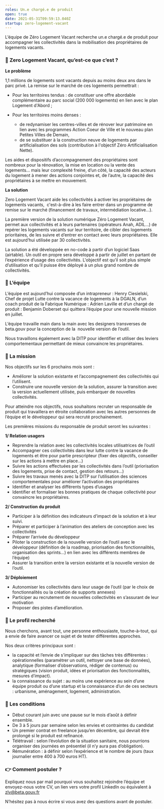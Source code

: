 ```yaml
---
roles: Un.e chargé.e de produit
open: true
date: 2021-05-31T09:59:13.040Z
startup: zero-logement-vacant
---
```

L’équipe de Zéro Logement Vacant recherche un.e chargé.e de produit pour accompagner les collectivités dans la mobilisation des propriétaires de logements vacants. 

### 🎯 **Zero Logement Vacant, qu’est-ce que c’est ?** 

**Le problème** 

1,1 millions de logements sont vacants depuis au moins deux ans dans le parc privé. La remise sur le marché de ces logements permettrait : 

* Pour les territoires tendus : de constituer une offre abordable complémentaire au parc social (200 000 logements) en lien avec le plan Logement d'Abord ;
* Pour les territoires moins denses : 

  * de redynamiser les centres-villes et de rénover leur patrimoine en lien avec les programmes Action Coeur de Ville et le nouveau plan Petites Villes de Demain, 
  * de se substituer à la construction neuve de logements par artificialisation des sols (contribution à l'objectif Zéro Artificialisation Nette). 

Les aides et dispositifs d’accompagnement des propriétaires sont nombreux pour la rénovation, la mise en location ou la vente des logements… mais leur complexité freine, d’un côté, la capacité des acteurs du logement à mener des actions conjointes et, de l’autre, la capacité des propriétaires à se mettre en mouvement. 

**La solution**

Zero Logement Vacant aide les collectivités à activer les propriétaires de logements vacants,  c'est-à-dire à les faire entrer dans un programme de remise sur le marché (financement de travaux, intermédiation locative…). 

La première version de la solution numérique Zéro Logement Vacant, permet aux collectivités et à leurs partenaires (opérateurs Anah, ADIL…) de repérer les logements vacants sur leur territoire, de cibler des logements prioritaires, de les suivre et d’entrer en contact avec leurs propriétaires. Elle est aujourd’hui utilisée par 30 collectivités. 

La solution a été développée en no-code à partir d’un logiciel Saas (airtable). Un outil en propre sera développé à partir de juillet en partant de l’expérience d’usage des collectivités. L'objectif est qu’il soit plus simple d’utilisation et qu’il puisse être déployé à un plus grand nombre de collectivités. 

### 👋 L’équipe

L’équipe est aujourd’hui composée d’un intrapreneur : Henry Ciesielski, Chef de projet Lutte contre la vacance de logements à la DGALN, d’un coach produit de la Fabrique Numérique : Adrien Laville et d’un chargé de produit : Benjamin Doberset qui quittera l’équipe pour une nouvelle mission en juillet. 

L’équipe travaille main dans la main avec les designers transverses de beta.gouv pour la conception de la  nouvelle version de l’outil.

Nous travaillons également avec la DITP pour identifier et utiliser des leviers comportementaux permettant de mieux convaincre les propriétaires. 

### 🤝 La mission 

Nos objectifs sur les 6 prochains mois sont : 

* Améliorer la solution existante et l’accompagnement des collectivités qui l’utilisent. 
* Construire une nouvelle version de la solution, assurer la transition avec la version actuellement utilisée, puis embarquer de nouvelles collectivités. 

Pour atteindre nos objectifs, nous souhaitons recruter un responsable de produit qui travaillera en étroite collaboration avec les autres personnes de l’équipe et le développeur qui sera recruté prochainement. 

Les premières missions du responsable de produit seront les suivantes : 

**1/ Relation usagers** 

* Reprendre la relation avec les collectivités locales utilisatrices de l’outil
* Accompagner ces collectivités dans leur lutte contre la vacance de logements et être pour partie prescripteur (fixer des objectifs, conseiller sur les actions à mettre en place…)
* Suivre les actions effectuées par les collectivités dans l’outil (priorisation des logements, prise de contact, gestion des retours…)
* Suivre les travaux menés avec la DITP sur l’utilisation des sciences comportementales pour améliorer l’activation des propriétaires
* Identifier et analyser les différents types d’usages 
* Identifier et formaliser les bonnes pratiques de chaque collectivité pour convaincre les propriétaires. 

**2/ Construction du produit**

* Participer à la définition des indicateurs d’impact de la solution et à leur suivi. 
* Préparer et participer à l’animation des ateliers de conception avec les collectivités
* Préparer l’arrivée du développeur 
* Piloter la construction de la nouvelle version de l’outil avec le développeur (définition de la roadmap, priorisation des fonctionnalités, organisation des sprints…) en lien avec les différents membres de l’équipe)
* Assurer la transition entre la version existante et la nouvelle version de l’outil. 

**3/ Déploiement** 

* Autonomiser les collectivités dans leur usage de l’outil (par le choix de fonctionnalités ou la création de supports annexes)
* Participer au recrutement de nouvelles collectivités en s’assurant de leur motivation 
* Proposer des pistes d’amélioration. 

### 🔎 Le profil recherché 

Nous cherchons, avant tout, une personne enthousiaste, touche-à-tout, qui a envie de faire avancer ce sujet et de tester différentes approches. 

Nos deux critères principaux sont : 

* la capacité et l’envie de s’impliquer sur des tâches très différentes : opérationnelles (paramétrer un outil, nettoyer une base de données), analytique (formaliser d’observations, rédiger de contenus) ou stratégiques (vision produit, idées et priorisation des fonctionnalités, mesures d’impact). 
* la connaissance du sujet : au moins une expérience au sein d’une équipe produit ou d’une startup et la connaissance d’un de ces secteurs : urbanisme, aménagement, logement, administration. 

### 📝 Les conditions

* Début courant juin avec une pause sur le mois d’août à définir ensemble. 
* De 3 à 5 jours par semaine selon les envies et contraintes du candidat
* Un premier contrat en freelance jusqu’en décembre, qui devrait être prolongé si le produit est refinancé. 
* Télétravail : selon l’évolution de la situation sanitaire, nous pourrions organiser des journées en présentiel (il n’y aura pas d’obligation). 
* Rémunération : à définir selon l’expérience et le nombre de jours (taux journalier entre 400 à 700 euros HT). 

### 👉 Comment postuler ? 

Expliquez nous par mail pourquoi vous souhaitez rejoindre l’équipe et envoyez-nous votre CV, un lien vers votre profil LinkedIn ou équivalent à [zlv@beta.gouv.fr](mailto:zlv@beta.gouv.fr)

N’hésitez pas à nous écrire si vous avez des questions avant de postuler.